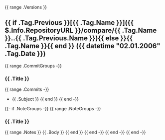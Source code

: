 {{ range .Versions }}

## {{ if .Tag.Previous }}[{{ .Tag.Name }}]({{ $.Info.RepositoryURL }}/compare/{{ .Tag.Name }}..{{ .Tag.Previous.Name }}){{ else }}{{ .Tag.Name }}{{ end }} ({{ datetime "02.01.2006" .Tag.Date }})

{{ range .CommitGroups -}}
### {{ .Title }}

{{ range .Commits -}}
- {{ .Subject }}
{{ end }}
{{ end -}}

{{- if .NoteGroups -}}
{{ range .NoteGroups -}}
### {{ .Title }}

{{ range .Notes }}
{{ .Body }}
{{ end }}
{{ end -}}
{{ end -}}
{{ end -}}